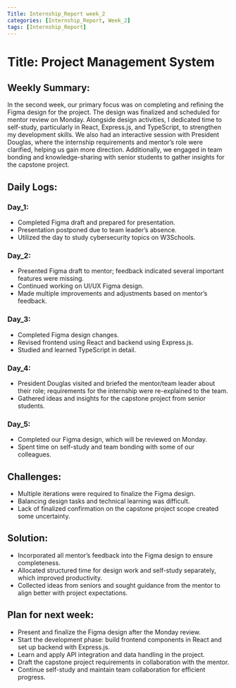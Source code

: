 ```yaml
---
Title: Internship_Report week_2
categories: [Internship_Report, Week_2]
tags: [Internship_Report]
---
```


# Title: Project Management System

## Weekly Summary:
In the second week, our primary focus was on completing and refining the Figma design for the project. The design was finalized and scheduled for mentor review on Monday. Alongside design activities, I dedicated time to self-study, particularly in React, Express.js, and TypeScript, to strengthen my development skills. We also had an interactive session with President Douglas, where the internship requirements and mentor’s role were clarified, helping us gain more direction. Additionally, we engaged in team bonding and knowledge-sharing with senior students to gather insights for the capstone project.

## Daily Logs:

### Day_1:
- Completed Figma draft and prepared for presentation.
- Presentation postponed due to team leader’s absence.
- Utilized the day to study cybersecurity topics on W3Schools.

### Day_2:
- Presented Figma draft to mentor; feedback indicated several important features were missing.
- Continued working on UI/UX Figma design.
- Made multiple improvements and adjustments based on mentor’s feedback.

### Day_3:
- Completed Figma design changes.
- Revised frontend using React and backend using Express.js.
- Studied and learned TypeScript in detail.

### Day_4:
- President Douglas visited and briefed the mentor/team leader about their role; requirements for the internship were re-explained to the team.
- Gathered ideas and insights for the capstone project from senior students.

### Day_5:
- Completed our Figma design, which will be reviewed on Monday.
- Spent time on self-study and team bonding with some of our colleagues.

## Challenges:
- Multiple iterations were required to finalize the Figma design.
- Balancing design tasks and technical learning was difficult.
- Lack of finalized confirmation on the capstone project scope created some uncertainty.

## Solution:
- Incorporated all mentor’s feedback into the Figma design to ensure completeness.
- Allocated structured time for design work and self-study separately, which improved productivity.
- Collected ideas from seniors and sought guidance from the mentor to align better with project expectations.

## Plan for next week:
- Present and finalize the Figma design after the Monday review.
- Start the development phase: build frontend components in React and set up backend with Express.js.
- Learn and apply API integration and data handling in the project.
- Draft the capstone project requirements in collaboration with the mentor.
- Continue self-study and maintain team collaboration for efficient progress.